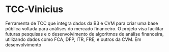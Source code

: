 # TCC-Vinicius
Ferramenta de TCC que integra dados da B3 e CVM para criar uma base pública voltada para análises do mercado financeiro. O projeto visa facilitar futuras pesquisas e o desenvolvimento de algoritmos de análise financeira, utilizando dados como FCA, DFP, ITR, FRE, e outros da CVM. Em desenvolvimento
